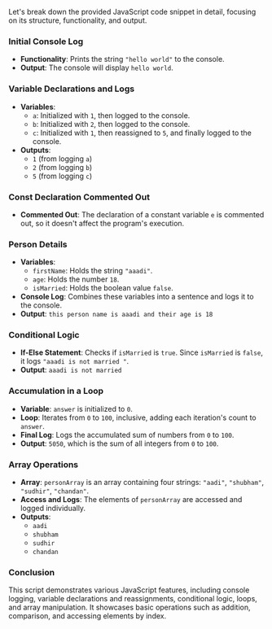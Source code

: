 Let's break down the provided JavaScript code snippet in detail, focusing on its structure, functionality, and output.

### Initial Console Log
- **Functionality**: Prints the string `"hello world"` to the console.
- **Output**: The console will display `hello world`.

### Variable Declarations and Logs
- **Variables**:
  - `a`: Initialized with `1`, then logged to the console.
  - `b`: Initialized with `2`, then logged to the console.
  - `c`: Initialized with `1`, then reassigned to `5`, and finally logged to the console.
- **Outputs**:
  - `1` (from logging `a`)
  - `2` (from logging `b`)
  - `5` (from logging `c`)

### Const Declaration Commented Out
- **Commented Out**: The declaration of a constant variable `e` is commented out, so it doesn't affect the program's execution.

### Person Details
- **Variables**:
  - `firstName`: Holds the string `"aaadi"`.
  - `age`: Holds the number `18`.
  - `isMarried`: Holds the boolean value `false`.
- **Console Log**: Combines these variables into a sentence and logs it to the console.
- **Output**: `this person name is aaadi and their age is 18`

### Conditional Logic
- **If-Else Statement**: Checks if `isMarried` is `true`. Since `isMarried` is `false`, it logs `"aaadi is not married "`.
- **Output**: `aaadi is not married `

### Accumulation in a Loop
- **Variable**: `answer` is initialized to `0`.
- **Loop**: Iterates from `0` to `100`, inclusive, adding each iteration's count to `answer`.
- **Final Log**: Logs the accumulated sum of numbers from `0` to `100`.
- **Output**: `5050`, which is the sum of all integers from `0` to `100`.

### Array Operations
- **Array**: `personArray` is an array containing four strings: `"aadi"`, `"shubham"`, `"sudhir"`, `"chandan"`.
- **Access and Logs**: The elements of `personArray` are accessed and logged individually.
- **Outputs**:
  - `aadi`
  - `shubham`
  - `sudhir`
  - `chandan`

### Conclusion
This script demonstrates various JavaScript features, including console logging, variable declarations and reassignments, conditional logic, loops, and array manipulation. It showcases basic operations such as addition, comparison, and accessing elements by index.